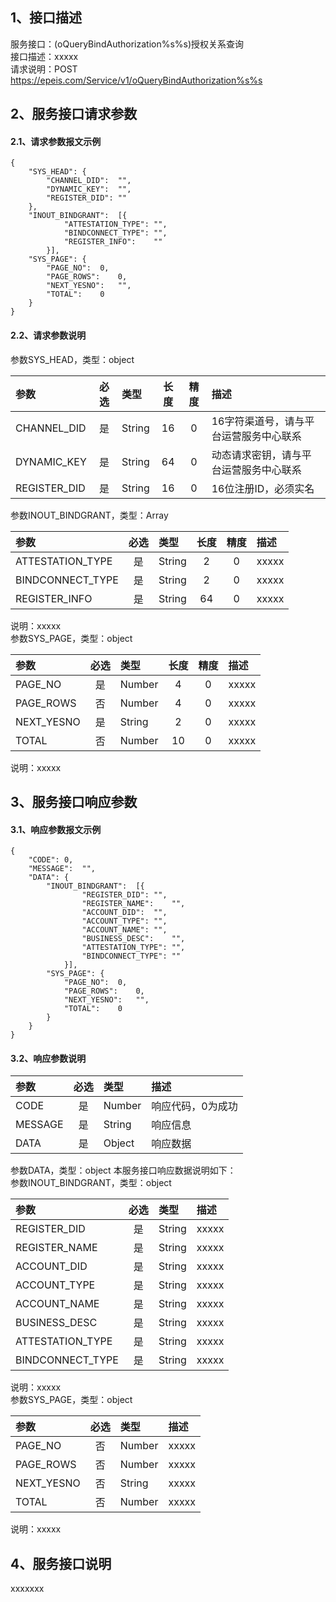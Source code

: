## 1、接口描述  
服务接口：(oQueryBindAuthorization%s%s)授权关系查询  
接口描述：xxxxx  
请求说明：POST https://epeis.com/Service/v1/oQueryBindAuthorization%s%s  
  
## 2、服务接口请求参数  
#### 2.1、请求参数报文示例  
~~~  
{
	"SYS_HEAD":	{
		"CHANNEL_DID":	"",
		"DYNAMIC_KEY":	"",
		"REGISTER_DID":	""
	},
	"INOUT_BINDGRANT":	[{
			"ATTESTATION_TYPE":	"",
			"BINDCONNECT_TYPE":	"",
			"REGISTER_INFO":	""
		}],
	"SYS_PAGE":	{
		"PAGE_NO":	0,
		"PAGE_ROWS":	0,
		"NEXT_YESNO":	"",
		"TOTAL":	0
	}
}  
~~~  
#### 2.2、请求参数说明  
参数SYS_HEAD，类型：object  
  
| 参数 | 必选 | 类型 | 长度 | 精度 | 描述 |  
| :----------------- | :----: | :-------- | :----: | :----: | :---------------- |  
| CHANNEL_DID | 是 | String | 16 | 0 | 16字符渠道号，请与平台运营服务中心联系 |  
| DYNAMIC_KEY | 是 | String | 64 | 0 | 动态请求密钥，请与平台运营服务中心联系 |  
| REGISTER_DID      |  是  | String   | 16 | 0 | 16位注册ID，必须实名 |  
  
参数INOUT_BINDGRANT，类型：Array  
  
| 参数              | 必选 | 类型     | 长度 | 精度 | 描述             |  
| :----------------- | :----: | :-------- | :----: | :----: | :---------------- |  
| ATTESTATION_TYPE |  是  | String   | 2 | 0 | xxxxx |  
| BINDCONNECT_TYPE |  是  | String   | 2 | 0 | xxxxx |  
| REGISTER_INFO |  是  | String   | 64 | 0 | xxxxx |  
  
说明：xxxxx  
参数SYS_PAGE，类型：object  
  
| 参数              | 必选 | 类型     | 长度 | 精度 | 描述             |  
| :----------------- | :----: | :-------- | :----: | :----: | :---------------- |  
| PAGE_NO |  是  | Number   | 4 | 0 | xxxxx |  
| PAGE_ROWS |  否  | Number   | 4 | 0 | xxxxx |  
| NEXT_YESNO |  是  | String   | 2 | 0 | xxxxx |  
| TOTAL |  否  | Number   | 10 | 0 | xxxxx |  
  
说明：xxxxx  
  
## 3、服务接口响应参数  
#### 3.1、响应参数报文示例  
~~~  
{
	"CODE":	0,
	"MESSAGE":	"",
	"DATA":	{
		"INOUT_BINDGRANT":	[{
				"REGISTER_DID":	"",
				"REGISTER_NAME":	"",
				"ACCOUNT_DID":	"",
				"ACCOUNT_TYPE":	"",
				"ACCOUNT_NAME":	"",
				"BUSINESS_DESC":	"",
				"ATTESTATION_TYPE":	"",
				"BINDCONNECT_TYPE":	""
			}],
		"SYS_PAGE":	{
			"PAGE_NO":	0,
			"PAGE_ROWS":	0,
			"NEXT_YESNO":	"",
			"TOTAL":	0
		}
	}
}  
~~~  
#### 3.2、响应参数说明  
  
| 参数              | 必选 | 类型     | 描述             |  
| :----------------- | :----: | :-------- | :---------------- |  
| CODE | 是 | Number | 响应代码，0为成功 |  
| MESSAGE | 是 | String | 响应信息 |  
| DATA | 是 | Object | 响应数据 |  
  
参数DATA，类型：object 本服务接口响应数据说明如下：  
参数INOUT_BINDGRANT，类型：object  
  

| 参数              | 必选 | 类型     | 描述             |  
| :----------------- | :----: | :-------- | :---------------- |  
| REGISTER_DID |  是  | String   | xxxxx |  
| REGISTER_NAME |  是  | String   | xxxxx |  
| ACCOUNT_DID |  是  | String   | xxxxx |  
| ACCOUNT_TYPE |  是  | String   | xxxxx |  
| ACCOUNT_NAME |  是  | String   | xxxxx |  
| BUSINESS_DESC |  是  | String   | xxxxx |  
| ATTESTATION_TYPE |  是  | String   | xxxxx |  
| BINDCONNECT_TYPE |  是  | String   | xxxxx |  
  
说明：xxxxx  
参数SYS_PAGE，类型：object  
  

| 参数              | 必选 | 类型     | 描述             |  
| :----------------- | :----: | :-------- | :---------------- |  
| PAGE_NO |  否  | Number   | xxxxx |  
| PAGE_ROWS |  否  | Number   | xxxxx |  
| NEXT_YESNO |  否  | String   | xxxxx |  
| TOTAL |  否  | Number   | xxxxx |  
  
说明：xxxxx  
## 4、服务接口说明  
xxxxxxx  

